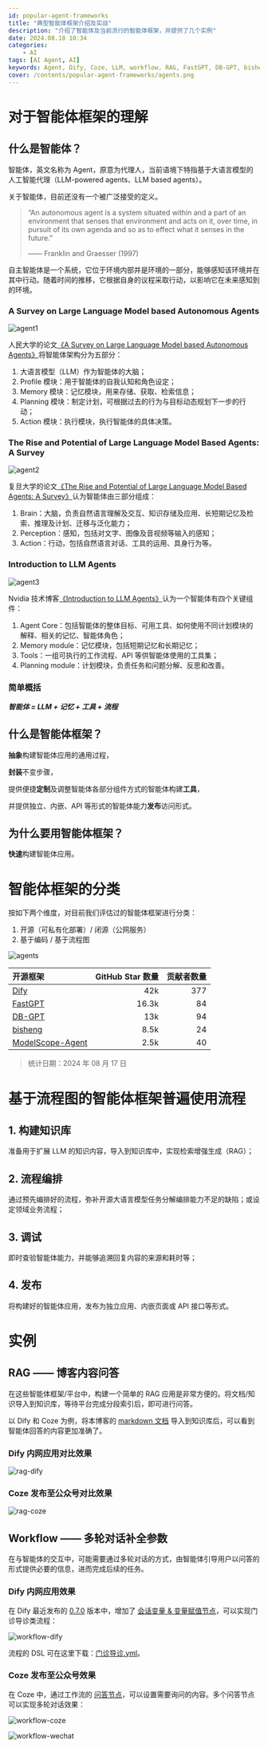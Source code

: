 ```yaml
---
id: popular-agent-frameworks
title: "典型智能体框架介绍及实战"
description: "介绍了智能体及当前流行的智能体框架，并提供了几个实例"
date: 2024.08.18 10:34
categories:
    - AI
tags: [AI Agent, AI]
keywords: Agent, Dify, Coze, LLM, workflow, RAG, FastGPT, DB-GPT, bisheng, ModelScope-Agent
cover: /contents/popular-agent-frameworks/agents.png
---
```


# 对于智能体框架的理解

## 什么是智能体？

智能体，英文名称为 Agent，原意为代理人，当前语境下特指基于大语言模型的人工智能代理（LLM-powered agents、LLM based agents）。

关于智能体，目前还没有一个被广泛接受的定义。

> “An autonomous agent is a system situated within and a part of an environment that senses that environment and acts on it, over time, in pursuit of its own agenda and so as to effect what it senses in the future.” 
> 
> —— Franklin and Graesser (1997)

自主智能体是一个系统，它位于环境内部并是环境的一部分，能够感知该环境并在其中行动。随着时间的推移，它根据自身的议程采取行动，以影响它在未来感知到的环境。

### A Survey on Large Language Model based Autonomous Agents

![agent1](/contents/popular-agent-frameworks/agent1.png)

人民大学的论文[《A Survey on Large Language Model based Autonomous Agents》](https://arxiv.org/pdf/2308.11432)将智能体架构分为五部分：
1. 大语言模型（LLM）作为智能体的大脑；
2. Profile 模块：用于智能体的自我认知和角色设定；
3. Memory 模块：记忆模块，用来存储、获取、检索信息；
4. Planning 模块：制定计划，可根据过去的行为与目标动态规划下一步的行动；
5. Action 模块：执行模块，执行智能体的具体决策。

### The Rise and Potential of Large Language Model Based Agents: A Survey

![agent2](/contents/popular-agent-frameworks/agent2.png)

复旦大学的论文[《The Rise and Potential of Large Language Model Based Agents: A Survey》](https://arxiv.org/pdf/2309.07864)认为智能体由三部分组成：
1. Brain：大脑，负责自然语言理解及交互、知识存储及应用、长短期记忆及检索、推理及计划、迁移与泛化能力；
2. Perception：感知，包括对文字、图像及音视频等输入的感知；
3. Action：行动，包括自然语言对话、工具的运用、具身行为等。

### Introduction to LLM Agents

![agent3](/contents/popular-agent-frameworks/agent3.png)

Nvidia 技术博客[《Introduction to LLM Agents》](https://developer.nvidia.com/blog/introduction-to-llm-agents/)认为一个智能体有四个关键组件：
1. Agent Core：包括智能体的整体目标、可用工具、如何使用不同计划模块的解释、相关的记忆、智能体角色；
2. Memory module：记忆模块，包括短期记忆和长期记忆；
3. Tools：一组可执行的工作流程、API 等供智能体使用的工具集；
4. Planning module：计划模块，负责任务和问题分解、反思和改善。

### 简单概括

***智能体 = LLM + 记忆 + 工具 + 流程***

## 什么是智能体框架？

**抽象**构建智能体应用的通用过程，

**封装**不变步骤，

提供便捷**定制**及调整智能体各部分组件方式的智能体构建**工具**，

并提供独立、内嵌、API 等形式的智能体能力**发布**访问形式。

## 为什么要用智能体框架？

**快速**构建智能体应用。

# 智能体框架的分类

按如下两个维度，对目前我们评估过的智能体框架进行分类：
1. 开源（可私有化部署）/ 闭源（公网服务）
2. 基于编码 / 基于流程图

![agents](/contents/popular-agent-frameworks/agents.png)

|开源框架|GitHub Star 数量|贡献者数量|
|:------|--------------:|-------:|
|[Dify](https://github.com/langgenius/dify)|42k|377|
|[FastGPT](https://github.com/labring/FastGPT)|16.3k|84|
|[DB-GPT](https://github.com/eosphoros-ai/DB-GPT)|13k|94|
|[bisheng](https://github.com/dataelement/bisheng)|8.5k|24|
|[ModelScope-Agent](https://github.com/modelscope/modelscope-agent/)|2.5k|40|

> 统计日期：2024 年 08 月 17 日

# 基于流程图的智能体框架普遍使用流程

## 1. 构建知识库
准备用于扩展 LLM 的知识内容，导入到知识库中，实现检索增强生成（RAG）；
## 2. 流程编排
通过预先编排好的流程，弥补开源大语言模型任务分解编排能力不足的缺陷；或设定领域业务流程；
## 3. 调试
即时查验智能体能力，并能够追溯回复内容的来源和耗时等；
## 4. 发布
将构建好的智能体应用，发布为独立应用、内嵌页面或 API 接口等形式。

# 实例

## RAG —— 博客内容问答

在这些智能体框架/平台中，构建一个简单的 RAG 应用是非常方便的。将文档/知识导入到知识库，等待平台完成分段索引后，即可进行问答。

以 Dify 和 Coze 为例，将本博客的 [markdown 文档](https://github.com/AlphaHinex/AlphaHinex.github.io/tree/develop/source/_posts) 导入到知识库后，可以看到智能体回答的内容更加准确了。

### Dify 内网应用对比效果

![rag-dify](/contents/popular-agent-frameworks/rag-dify.png)

### Coze 发布至公众号对比效果

![rag-coze](/contents/popular-agent-frameworks/rag-coze.png)

## Workflow —— 多轮对话补全参数

在与智能体的交互中，可能需要通过多轮对话的方式，由智能体引导用户以问答的形式提供必要的信息，进而完成后续的任务。

### Dify 内网应用效果

在 Dify 最近发布的 [0.7.0](https://github.com/langgenius/dify/releases/tag/0.7.0) 版本中，增加了 [会话变量 & 变量赋值节点](https://mp.weixin.qq.com/s/lA4CxGLUiaXveL06aJVOwA)，可以实现门诊导诊类流程：

![workflow-dify](/contents/popular-agent-frameworks/workflow-dify.png)

流程的 DSL 可在这里下载：[门诊导诊.yml](https://github.com/AlphaHinex/AlphaHinex.github.io/blob/develop/source/contents/popular-agent-frameworks/%E9%97%A8%E8%AF%8A%E5%AF%BC%E8%AF%8A.yml)。

### Coze 发布至公众号效果

在 Coze 中，通过工作流的 [问答节点](https://www.coze.cn/docs/guides/question_node)，可以设置需要询问的内容。多个问答节点可以实现多轮对话效果：

![workflow-coze](/contents/popular-agent-frameworks/workflow-coze.png)

![workflow-wechat](/contents/popular-agent-frameworks/workflow-wechat.jpeg)